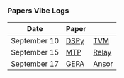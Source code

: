 ### Papers Vibe Logs

| Date        | Paper | |
|-------------|-------|-------|
| September 10 | [DSPy](https://chatgpt.com/share/68c22e8b-d4f0-8013-9bdf-40aabb2e864b) | [TVM](https://chatgpt.com/share/68c2390f-7b70-8013-bf75-a7469aab73ed) |
| September 15 | [MTP](https://chatgpt.com/share/68c8bd8b-7b9c-8013-bac9-504011043eb0) | [Relay](https://chatgpt.com/share/68c8c46d-91cc-8013-9812-de0ed85c4d34) |
| September 17 | [GEPA](https://chatgpt.com/share/68cbbbfb-9e84-8013-983b-f15c3dd8cd89) | [Ansor](https://chatgpt.com/share/68cbc3da-af18-8013-8287-cf1049f7ba7f) |

